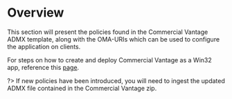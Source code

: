 # Overview

This section will present the policies found in the Commercial Vantage ADMX template, along with the OMA-URIs which can be used to configure the application on clients.

For steps on how to create and deploy Commercial Vantage as a Win32 app, reference this [page](https://docs.lenovocdrt.com/#/cv/cv_intune_deploy).

?> If new policies have been introduced, you will need to ingest the updated ADMX file contained in the Commercial Vantage zip.